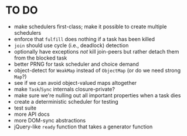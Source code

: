 # TO DO

* make schedulers first-class; make it possible to create multiple schedulers
* enforce that `fulfill` does nothing if a task has been killed
* `join` should use cycle (i.e., deadlock) detection
* optionally have exceptions *not* kill join-peers but rather detach them from the blocked task
* better PRNG for task scheduler and choice demand
* object-detect for `WeakMap` instead of `ObjectMap` (or do we need strong `Map`?)
* see if we can avoid object-valued maps altogether
* make `Task`/`Sync` internals closure-private?
* make sure we're nulling out all important properties when a task dies
* create a deterministic scheduler for testing
* test suite
* more API docs
* more DOM-sync abstractions
* jQuery-like `ready` function that takes a generator function
